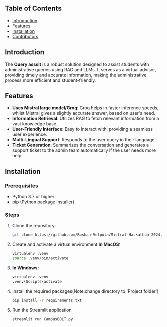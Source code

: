 

## Table of Contents
- [Introduction](#introduction)
- [Features](#features)
- [Installation](#installation)
- [Contributors](#contributors)

## Introduction
The **Query asssit** is a robust solution designed to assist students with administrative queries using RAG and LLMs. It serves as a virtual advisor, providing timely and accurate information, making the administrative process more efficient and student-friendly.

## Features
- **Uses Mistral large model/Groq**: Groq helps in faster inference speeds, whilst Mistral gives a slightly accurate answer, based on user's need.
- **Information Retrieval**: Utilizes RAG to fetch relevant information from a vast knowledge base.
- **User-Friendly Interface**: Easy to interact with, providing a seamless user experience.
- **Multi-Lingual Support**: Responds to the user query in their language
- **Ticket Generation**: Summarizes the conversation and generates a support ticket to the admin team automatically if the user needs more help

## Installation

### Prerequisites
- Python 3.7 or higher
- pip (Python package installer)

### Steps
1. Clone the repository:
   ```bash
   git clone https://github.com/Roshan-Velpula/Mistral-Hackathon-2024.git

2. Create and activate a virtual environment
    **In MacOS:**
    ```bash
    virtualenv .venv
    source .venv/bin/activate

3. **In Windows:**
    ```bash
    virtualenv .venv
    .venv\Scripts\activate

4. Install the required packages(Note:change directory to 'Project folder')
    ```bash
    pip install -r requirements.txt

5. Run the Streamlit application
    ```bash
    streamlit run CampusBOLT.py



